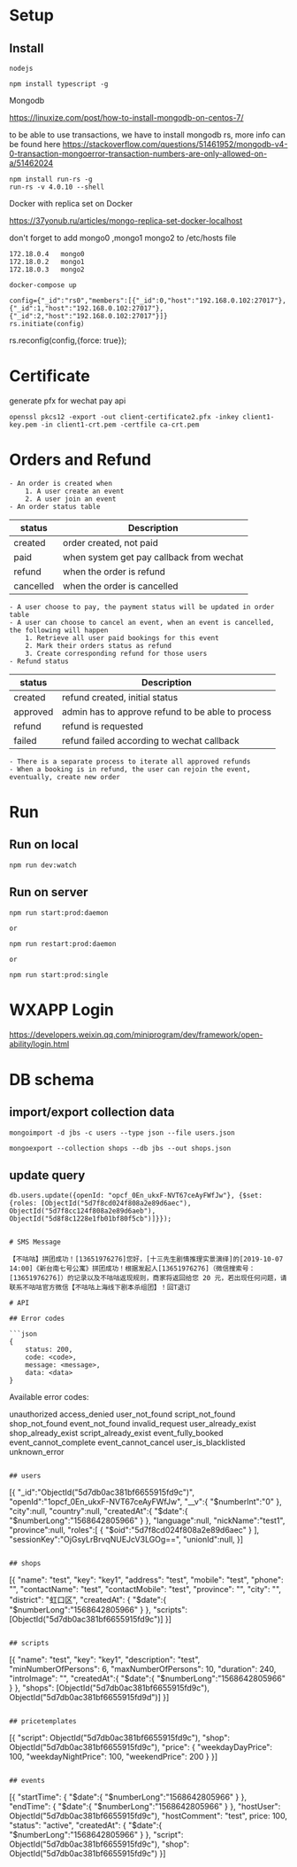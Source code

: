 # Setup

## Install

```
nodejs

npm install typescript -g
```

Mongodb

https://linuxize.com/post/how-to-install-mongodb-on-centos-7/

to be able to use transactions, we have to install mongodb rs, more info can be found here
https://stackoverflow.com/questions/51461952/mongodb-v4-0-transaction-mongoerror-transaction-numbers-are-only-allowed-on-a/51462024
```
npm install run-rs -g
run-rs -v 4.0.10 --shell
```


Docker with replica set on Docker

https://37yonub.ru/articles/mongo-replica-set-docker-localhost

don't forget to add mongo0 ,mongo1 mongo2 to /etc/hosts file

```
172.18.0.4   mongo0 
172.18.0.2   mongo1 
172.18.0.3   mongo2
```

```
docker-compose up
```

```
config={"_id":"rs0","members":[{"_id":0,"host":"192.168.0.102:27017"},{"_id":1,"host":"192.168.0.102:27017"},{"_id":2,"host":"192.168.0.102:27017"}]}
rs.initiate(config)
```

rs.reconfig(config,{force: true});


# Certificate

generate pfx for wechat pay api
```
openssl pkcs12 -export -out client-certificate2.pfx -inkey client1-key.pem -in client1-crt.pem -certfile ca-crt.pem
```

# Orders and Refund

	- An order is created when
		1. A user create an event
		2. A user join an event
	- An order status table
| status      | Description |
| ----------- | ----------- |
| created     | order created, not paid |
| paid        | when system get pay callback from wechat |
| refund      | when the order is refund |
| cancelled   | when the order is cancelled |

	- A user choose to pay, the payment status will be updated in order table
	- A user can choose to cancel an event, when an event is cancelled, the following will happen
		1. Retrieve all user paid bookings for this event
		2. Mark their orders status as refund
		3. Create corresponding refund for those users
	- Refund status
| status      | Description |
| ----------- | ----------- |
| created     | refund created, initial status |
| approved    | admin has to approve refund to be able to process |
| refund      | refund is requested |
| failed      | refund failed according to wechat callback |

	- There is a separate process to iterate all approved refunds
	- When a booking is in refund, the user can rejoin the event, eventually, create new order

# Run

##  Run on local
```
npm run dev:watch
```

## Run on server

```
npm run start:prod:daemon

or 

npm run restart:prod:daemon

or 

npm run start:prod:single
```

# WXAPP Login

https://developers.weixin.qq.com/miniprogram/dev/framework/open-ability/login.html


# DB schema

## import/export collection data
```
mongoimport -d jbs -c users --type json --file users.json 

mongoexport --collection shops --db jbs --out shops.json
```

## update query
```
db.users.update({openId: "opcf_0En_ukxF-NVT67ceAyFWfJw"}, {$set: {roles: [ObjectId("5d7f8cd024f808a2e89d6aec"), ObjectId("5d7f8cc124f808a2e89d6aeb"), ObjectId("5d8f8c1228e1fb01bf80f5cb")]}});


# SMS Message

【不咕咕】拼团成功！[13651976276]您好，[十三先生剧情推理实景演绎]的[2019-10-07 14:00]《新台南七号公寓》拼团成功！根据发起人[13651976276]（微信搜索号：[13651976276]）的记录以及不咕咕返现规则，商家将返回给您 20 元，若出现任何问题，请联系不咕咕官方微信【不咕咕上海线下剧本杀组团】！回T退订

# API 

## Error codes

```json
{
	status: 200,
	code: <code>,
	message: <message>,
	data: <data>
}
```

Available error codes:

unauthorized
access_denied
user_not_found
script_not_found
shop_not_found
event_not_found
invalid_request
user_already_exist
shop_already_exist
script_already_exist
event_fully_booked
event_cannot_complete
event_cannot_cancel
user_is_blacklisted
unknown_error

```

## users
```
[{ 
   "_id":"ObjectId(\"5d7db0ac381bf6655915fd9c\")",
   "openId":"1opcf_0En_ukxF-NVT67ceAyFWfJw",
   "__v":{ 
      "$numberInt":"0"
   },
   "city":null,
   "country":null,
   "createdAt":{ 
      "$date":{ 
         "$numberLong":"1568642805966"
      }
   },
   "language":null,
   "nickName":"test1",
   "province":null,
   "roles":[ 
      { 
         "$oid":"5d7f8cd024f808a2e89d6aec"
      }
   ],
   "sessionKey":"OjGsyLrBrvqNUEJcV3LGOg==",
   "unionId":null,
}]

```

## shops

```
[{
	"name": "test",
	"key": "key1",
	"address": "test",
	"mobile": "test",
	"phone": "",
	"contactName": "test",
	"contactMobile": "test",
	"province": "",
	"city": "",
	"district": "虹口区",
	"createdAt": { 
      "$date":{ 
         "$numberLong":"1568642805966"
      }
    },
    "scripts": [ObjectId(\"5d7db0ac381bf6655915fd9c\")]
}]
```

## scripts
```
[{
	"name": "test",
	"key": "key1",
	"description": "test",
	"minNumberOfPersons": 6,
	"maxNumberOfPersons": 10,
	"duration": 240,
	"introImage": "",
	"createdAt":{ 
      "$date":{ 
         "$numberLong":"1568642805966"
      }
    },
    "shops": [ObjectId(\"5d7db0ac381bf6655915fd9c\"), ObjectId(\"5d7db0ac381bf6655915fd9d\")]
}]
```

## pricetemplates
```
[{
	"script": ObjectId(\"5d7db0ac381bf6655915fd9c\"),
    "shop": ObjectId(\"5d7db0ac381bf6655915fd9c\"),
    "price": {
    	"weekdayDayPrice": 100,
	    "weekdayNightPrice": 100,
	    "weekendPrice": 200
	}
}]
```

## events
```
[{
	"startTime": { 
      "$date":{ 
         "$numberLong":"1568642805966"
      }
    },
    "endTime": { 
      "$date":{ 
         "$numberLong":"1568642805966"
      }
    },
    "hostUser": ObjectId(\"5d7db0ac381bf6655915fd9c\"),
    "hostComment": "test",
    price: 100,
	"status": "active",
	"createdAt": { 
      "$date":{ 
         "$numberLong":"1568642805966"
      }
    },
    "script": ObjectId(\"5d7db0ac381bf6655915fd9c\"),
    "shop": ObjectId(\"5d7db0ac381bf6655915fd9c\")
}]
```